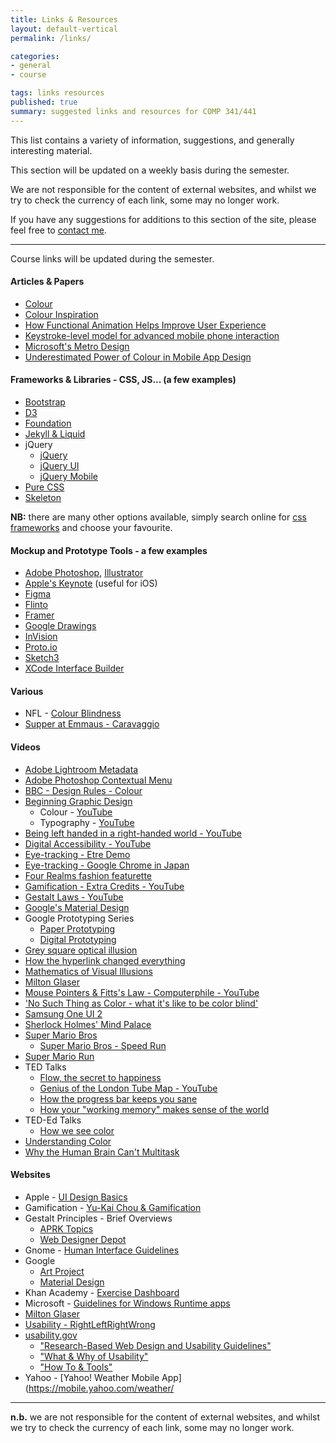 ```yaml
---
title: Links & Resources
layout: default-vertical
permalink: /links/

categories:
- general
- course

tags: links resources
published: true
summary: suggested links and resources for COMP 341/441
---
```


This list contains a variety of information, suggestions, and generally interesting material.

This section will be updated on a weekly basis during the semester.

We are not responsible for the content of external websites, and whilst we try to check the currency of each link, some may no longer work.

If you have any suggestions for additions to this section of the site, please feel free to [contact me](mailto:nhayward@luc.edu?subject=COMP441-Links).

***

Course links will be updated during the semester.

 
#### Articles & Papers

* [Colour](https://robots.thoughtbot.com/color)
* [Colour Inspiration](https://www.smashingmagazine.com/2017/02/colorful-inspiration-gray-days-illustration-photography/)
* [How Functional Animation Helps Improve User Experience](https://www.smashingmagazine.com/2017/01/how-functional-animation-helps-improve-user-experience/)
* [Keystroke-level model for advanced mobile phone interaction](http://dl.acm.org/citation.cfm?id=1240851)
* [Microsoft's Metro Design](/assets/docs/extras/Windows_Metro.PDF)
* [Underestimated Power of Colour in Mobile App Design](https://www.smashingmagazine.com/2017/01/underestimated-power-color-mobile-app-design/)

<!--
  * [Getting Started With VR Interface Design](https://www.smashingmagazine.com/2017/02/getting-started-with-vr-interface-design/)
  * 
  * [Shigeru Miyamoto - Wikipedia](https://en.wikipedia.org/wiki/Shigeru_Miyamoto)
-->

#### Frameworks & Libraries - CSS, JS... (a few examples)

  * [Bootstrap](http://getbootstrap.com/)
  * [D3](http://d3js.org/)
  * [Foundation](http://foundation.zurb.com/)
  * [Jekyll & Liquid](http://jekyllrb.com/docs/templates/)
  * jQuery
    * [jQuery](https://jquery.com/)
    * [jQuery UI](http://jqueryui.com/)
    * [jQuery Mobile](http://jquerymobile.com/)
  * [Pure CSS](http://purecss.io/)
  * [Skeleton](http://getskeleton.com/)

**NB:** there are many other options available, simply search online for [css frameworks](https://www.google.com/search?q=css+frameworks&oq=css+frameworks&aqs=chrome..69i57.2866j0j1&sourceid=chrome&es_sm=119&ie=UTF-8)
and choose your favourite.

#### Mockup and Prototype Tools - a few examples

  * [Adobe Photoshop](http://goo.gl/GsIYY0), [Illustrator](http://goo.gl/9K8Kfw)
  * [Apple's Keynote](http://keynotopia.com/guides/) (useful for iOS)
  * [Figma](https://www.figma.com/)
  * [Flinto](https://www.flinto.com/)
  * [Framer](http://framerjs.com/)
  * [Google Drawings](http://goo.gl/qPRCfG)
  * [InVision](https://www.invisionapp.com/)
  * [Proto.io](https://proto.io/)
  * [Sketch3](http://bohemiancoding.com/sketch/)
  * [XCode Interface Builder](https://developer.apple.com/xcode/interface-builder/)

#### Various
  * NFL - [Colour Blindness](http://deadspin.com/stupid-nike-uniforms-wreaking-havoc-on-colorblind-nfl-f-1742272136)
  * [Supper at Emmaus - Caravaggio](http://www.artble.com/artists/caravaggio/paintings/supper_at_emmaus)

#### Videos

* [Adobe Lightroom Metadata](https://helpx.adobe.com/lightroom/how-to/lightroom-filter-metadata.html)
* [Adobe Photoshop Contextual Menu](https://www.youtube.com/watch?v=CMuhA4HO3MI)
* [BBC - Design Rules - Colour](https://www.youtube.com/watch?v=fVjpKcAcZnw&index=496&list=WL&t=0s)
* [Beginning Graphic Design](https://www.youtube.com/playlist?list=PLpQQipWcxwt8vVzFpoJS5TtCh8Ktke9TH)
    * Colour - [YouTube](https://youtu.be/_2LLXnUdUIc)
    * Typography - [YouTube](https://youtu.be/sByzHoiYFX0)
* [Being left handed in a right-handed world - YouTube](https://www.youtube.com/watch?v=g1swN72r5Fk)
* [Digital Accessibility - YouTube](https://www.youtube.com/watch?v=grrx2Lva7T0)
* [Eye-tracking - Etre Demo](https://www.youtube.com/embed/lo_a2cfBUGc)
* [Eye-tracking - Google Chrome in Japan](https://www.youtube.com/embed/-K94bZIAiGo)
* [Four Realms fashion featurette](https://www.youtube.com/watch?v=yGkfS9MXzWc&index=573&list=WL&t=0s)
* [Gamification - Extra Credits - YouTube](https://www.youtube.com/watch?v=1dLK9MW-9sY)
* [Gestalt Laws - YouTube](https://www.youtube.com/watch?v=ZWucNQawpWY&feature=emb_title)
* [Google's Material Design](https://www.youtube.com/watch?v=p4gmvHyuZzw)
* Google Prototyping Series
    * [Paper Prototyping](https://www.youtube.com/watch?v=JMjozqJS44M&t=7s)
    * [Digital Prototyping](https://www.youtube.com/watch?v=KWGBGTGryFk)
* [Grey square optical illusion](https://www.youtube.com/watch?v=z9Sen1HTu5o)
* [How the hyperlink changed everything](https://www.youtube.com/watch?v=3Va3oY8pfSI&t=4s)
* [Mathematics of Visual Illusions](https://www.youtube.com/watch?v=ZmTtMZiR3xQ&index=456&list=WL&t=0s)
* [Milton Glaser](http://vimeo.com/11577085)
* [Mouse Pointers & Fitts's Law - Computerphile - YouTube](https://www.youtube.com/watch?v=E3gS9tjACwU)
* ['No Such Thing as Color - what it's like to be color blind'](https://www.youtube.com/watch?v=AUsups6Mk3I)
* [Samsung One UI 2](https://www.youtube.com/watch?v=wxwycoG41fc)
* [Sherlock Holmes' Mind Palace](http://www.criticalcommons.org/Members/ccManager/clips/sherlocks2e2memorypalace.mp4/view)
* [Super Mario Bros](http://youtu.be/2ZuhSB64quY?t=27s)
  * [Super Mario Bros - Speed Run](https://www.youtube.com/watch?v=kcmKPmj9yeE)
* [Super Mario Run](https://www.youtube.com/watch?v=rKG5jU6DV70)
* TED Talks
  * [Flow, the secret to happiness](http://www.ted.com/talks/mihaly_csikszentmihalyi_on_flow)
  * [Genius of the London Tube Map - YouTube](https://www.youtube.com/watch?v=iBErp8qvWZg&index=576&list=WL&t=0s)
  * [How the progress bar keeps you sane](https://www.youtube.com/watch?v=NAYkF04IZHI&index=577&list=WL&t=0s)
  * [How your "working memory" makes sense of the world](http://www.ted.com/talks/peter_doolittle_how_your_working_memory_makes_sense_of_the_world?language=en)
* TED-Ed Talks
  * [How we see color](https://www.youtube.com/watch?v=l8_fZPHasdo)
* [Understanding Color](https://www.youtube.com/watch?v=Qj1FK8n7WgY&index=428&list=WL&t=0s)
* [Why the Human Brain Can't Multitask](https://www.youtube.com/watch?v=BpD3PxrgICU)

<!--
  * Chicago Tribune
    * [Touchscreens at Lincoln Park Zoo](https://www.youtube.com/watch?v=lusOgox4xMI)
  * [Curator's Corner - The British Museum](https://www.youtube.com/watch?v=wHjznvH54Cw)
  * 
  * [Genius of Shigeru Miyamoto](https://www.youtube.com/watch?v=K-NBcP0YUQI)
  * [Google Analytics: Introducing Content Experiments](https://www.youtube.com/watch?v=TGrujIh2H0I)
  
    * 
    * [Native Prototyping](https://www.youtube.com/watch?v=lusOgox4xMI)
  * [Google Apps Script Tutorials](https://www.youtube.com/watch?v=Pgfbl_o9WvM&index=27&list=PL68F511F6E3C122EB)
  * [Left-handed in a right-handed world](https://www.youtube.com/watch?v=g1swN72r5Fk)
  * [Macintosh UI demo](https://www.youtube.com/watch?v=y58u79RrK60)
  * [Microsoft HoloLens 2 demo - MWC 2019](https://www.youtube.com/watch?v=8wHC2Rb46H4)
  * [Microsoft Usability Testing - Windows 95](https://www.youtube.com/watch?v=2tdxj-5u7Eo)
  * [Microsoft User Research](https://www.youtube.com/watch?v=v_s13VtPpJQ)
  
  * [Nintendo's Brain Age](https://www.youtube.com/watch?v=JUvBQxBgis0)
  * [Royal Game of Ur - The British Museum](https://www.youtube.com/watch?v=WZskjLq040I)
  * 

  * 
  * TED-Ed Talks
    * [How to Practice Effectively...](https://www.youtube.com/watch?v=f2O6mQkFiiw)
    * [How to Read Music](https://www.youtube.com/watch?v=ZN41d7Txcq0)
  * [Touring SOE's Usability Lab](https://www.youtube.com/watch?v=pAZglMkQsmg)
  * 
  * [Xerox Star UI](https://www.youtube.com/watch?v=Cn4vC80Pv6Q)
-->


#### Websites

* Apple - [UI Design Basics](https://developer.apple.com/library/ios/documentation/UserExperience/Conceptual/MobileHIG/index.html)
* Gamification - [Yu-Kai Chou & Gamification](http://www.yukaichou.com/gamification-examples/top-10-gamification-examples-human-race/#.VN0SLFPF-Qw)
* Gestalt Principles - Brief Overviews
  * [APRK Topics](http://frnsys.com/topics/gestalt)
  * [Web Designer Depot](http://www.webdesignerdepot.com/2011/08/strengthening-behavioral-cues-in-ux-web-design-with-gestalt-principles/)
* Gnome - [Human Interface Guidelines](https://developer.gnome.org/)
* Google
  * [Art Project](http://goo.gl/zyGHqb)
  * [Material Design](http://www.google.com/design/spec/material-design/introduction.html)
* Khan Academy - [Exercise Dashboard](https://www.khanacademy.org/exercisedashboard)
* Microsoft - [Guidelines for Windows Runtime apps](http://msdn.microsoft.com/library/windows/apps/hh465424.aspx)
* [Milton Glaser](http://www.miltonglaser.com/)
* [Usability - RightLeftRightWrong](http://www.rightleftrightwrong.com/issues_tools.html)
* [usability.gov](http://www.usability.gov/)
  * ["Research-Based Web Design and Usability Guidelines"](http://guidelines.usability.gov/)
  * ["What & Why of Usability"](http://www.usability.gov/what-and-why/index.html)
  * ["How To & Tools"](http://www.usability.gov/how-to-and-tools/index.html)
* Yahoo - [Yahoo! Weather Mobile App](https://mobile.yahoo.com/weather/

<!--

* [Dark Patterns](http://darkpatterns.org/) 
* Microsoft - [What are model-drive apps?](https://docs.microsoft.com/en-us/powerapps/maker/model-driven-apps/model-driven-app-overview)
* Spore (Electronic Arts) -  [Various Prototypes](http://www.spore.com/comm/prototypes)
* [The Chicago 00 Project](http://chicago00.org/) 
* [UX of VR](https://www.uxofvr.com/)) 
-->

***

**n.b.** we are not responsible for the content of external websites, and whilst we try to check the currency of each link, some may no longer work.